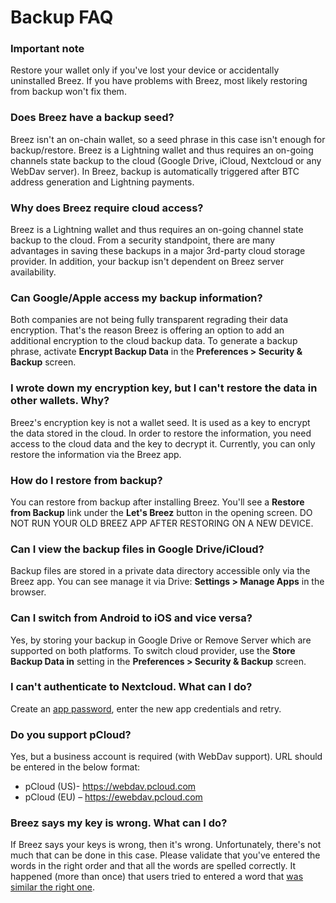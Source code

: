 # Backup FAQ

### Important note
Restore your wallet only if you've lost your device or accidentally uninstalled Breez. If you have problems with Breez, most likely restoring from backup won't fix them.

### Does Breez have a backup seed?
Breez isn't an on-chain wallet, so a seed phrase in this case isn't enough for backup/restore. Breez is a Lightning wallet and thus requires an on-going channels state backup to the cloud (Google Drive, iCloud, Nextcloud or any WebDav server). In Breez, backup is automatically triggered after BTC address generation and Lightning payments.
### Why does Breez require cloud access?
Breez is a Lightning wallet and thus requires an on-going channel state backup to the cloud. From a security standpoint, there are many advantages in saving these backups in a major 3rd-party cloud storage provider. In addition, your backup isn't dependent on Breez server availability.
### Can Google/Apple access my backup information?
Both companies are not being fully transparent regrading their data encryption. That's the reason Breez is offering an option to add an additional encryption to the cloud backup data. To generate a backup phrase, activate **Encrypt Backup Data** in the **Preferences > Security & Backup** screen.
### I wrote down my encryption key, but I can't restore the data in other wallets. Why?
Breez's encryption key is not a wallet seed. It is used as a key to encrypt the data stored in the cloud. In order to restore the information, you need access to the cloud data and the key to decrypt it. Currently, you can only restore the information via the Breez app.
### How do I restore from backup?
You can restore from backup after installing Breez. You'll see a **Restore from Backup** link under the **Let's Breez** button in the opening screen.
DO NOT RUN YOUR OLD BREEZ APP AFTER RESTORING ON A NEW DEVICE.
### Can I view the backup files in Google Drive/iCloud?
Backup files are stored in a private data directory accessible only via the Breez app.
You can see manage it via Drive: **Settings > Manage Apps** in the browser.
### Can I switch from Android to iOS and vice versa?
Yes, by storing your backup in Google Drive or Remove Server which are supported on both platforms. To switch cloud provider, use the **Store Backup Data in** setting in the **Preferences > Security & Backup** screen.
### I can't authenticate to Nextcloud. What can I do?
Create an [app password](https://docs.nextcloudpi.com/en/two-factor-authentication-for-nextcloud/), enter the new app credentials and retry.
### Do you support pCloud?
Yes, but a business account is required (with WebDav support). URL should be entered in the below format:
* pCloud (US)- https://webdav.pcloud.com
* pCloud (EU) – https://ewebdav.pcloud.com
### Breez says my key is wrong. What can I do?
If Breez says your keys is wrong, then it's wrong. Unfortunately, there's not much that can be done in this case. Please validate that you've entered the words in the right order and that all the words are spelled correctly. It happened (more than once) that users tried to entered a word that [was similar the right one](https://github.com/breez/breezmobile/issues/615#issuecomment-955764720). 
